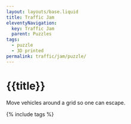 ```yaml
---
layout: layouts/base.liquid
title: Traffic Jam
eleventyNavigation:
  key: Traffic Jam
  parent: Puzzles
tags:
  - puzzle
  - 3D printed
permalink: traffic/jam/puzzle/
---
```

# {{title}}

Move vehicles around a grid so one can escape.

{% include tags %}
